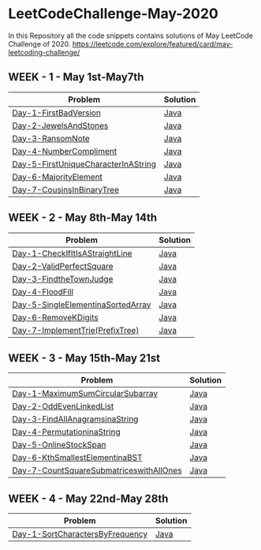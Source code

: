 # LeetCodeChallenge-May-2020
In this Repository all the code snippets contains solutions of May LeetCode Challenge of 2020.
https://leetcode.com/explore/featured/card/may-leetcoding-challenge/

## WEEK - 1 - May 1st-May7th
Problem | Solution
------- | --------
[Day-1-FirstBadVersion](https://leetcode.com/explore/challenge/card/may-leetcoding-challenge/534/week-1-may-1st-may-7th/3316/) | [Java](https://github.com/saisreeharishnune/LeetCodeChallenge-May-2020/blob/master/Week1/Day-1-FirstBadVersion.java)
[Day-2-JewelsAndStones](https://leetcode.com/explore/challenge/card/may-leetcoding-challenge/534/week-1-may-1st-may-7th/3317/) | [Java](https://github.com/saisreeharishnune/LeetCodeChallenge-May-2020/blob/master/Week1/Day-2-JewelsandStones.java)
[Day-3-RansomNote](https://leetcode.com/explore/challenge/card/may-leetcoding-challenge/534/week-1-may-1st-may-7th/3318/) | [Java](https://github.com/saisreeharishnune/LeetCodeChallenge-May-2020/blob/master/Week1/Day-3-RansomNote.java)
[Day-4-NumberCompliment](https://leetcode.com/explore/challenge/card/may-leetcoding-challenge/534/week-1-may-1st-may-7th/3319/) | [Java](https://github.com/saisreeharishnune/LeetCodeChallenge-May-2020/blob/master/Week1/Day-4-NumberComplement.java)
[Day-5-FirstUniqueCharacterInAString](https://leetcode.com/explore/challenge/card/may-leetcoding-challenge/534/week-1-may-1st-may-7th/3320/) | [Java](https://github.com/saisreeharishnune/LeetCodeChallenge-May-2020/blob/master/Week1/Day-5-FirstUniqueCharacterinaString.java)
[Day-6-MajorityElement](https://leetcode.com/explore/challenge/card/may-leetcoding-challenge/534/week-1-may-1st-may-7th/3321/) | [Java](https://github.com/saisreeharishnune/LeetCodeChallenge-May-2020/blob/master/Week1/Day-6-CousinsinBinaryTree.java)
[Day-7-CousinsInBinaryTree](https://leetcode.com/explore/challenge/card/may-leetcoding-challenge/534/week-1-may-1st-may-7th/3322/) | [Java](https://github.com/saisreeharishnune/LeetCodeChallenge-May-2020/blob/master/Week1/Day-7-MajorityElement.java)

## WEEK - 2 - May 8th-May 14th
Problem | Solution
------- | --------
[Day-1-CheckIfItIsAStraightLine](https://leetcode.com/explore/challenge/card/may-leetcoding-challenge/535/week-2-may-8th-may-14th/3323/) | [Java](https://github.com/saisreeharishnune/LeetCodeChallenge-May-2020/blob/master/Week2/Day-1-CheckIfItIsaStraightLine.java)
[Day-2-ValidPerfectSquare](https://leetcode.com/explore/challenge/card/may-leetcoding-challenge/535/week-2-may-8th-may-14th/3324/) | [Java](https://github.com/saisreeharishnune/LeetCodeChallenge-May-2020/blob/master/Week2/Day-2-ValidPerfectSquare.java)
[Day-3-FindtheTownJudge](https://leetcode.com/explore/featured/card/may-leetcoding-challenge/535/week-2-may-8th-may-14th/3325/) | [Java](https://github.com/saisreeharishnune/LeetCodeChallenge-May-2020/blob/master/Week2/Day-3-FindtheTownJudge.java)
[Day-4-FloodFill](https://leetcode.com/explore/featured/card/may-leetcoding-challenge/535/week-2-may-8th-may-14th/3326/) | [Java](https://github.com/saisreeharishnune/LeetCodeChallenge-May-2020/blob/master/Week2/Day-4-FloodFill.java)
[Day-5-SingleElementinaSortedArray](https://leetcode.com/explore/featured/card/may-leetcoding-challenge/535/week-2-may-8th-may-14th/3327/) | [Java](https://github.com/saisreeharishnune/LeetCodeChallenge-May-2020/blob/master/Week2/Day-5-SingleElementinaSortedArray.java)
[Day-6-RemoveKDigits](https://leetcode.com/explore/featured/card/may-leetcoding-challenge/535/week-2-may-8th-may-14th/3328/) | [Java](https://github.com/saisreeharishnune/LeetCodeChallenge-May-2020/blob/master/Week2/Day-6-RemoveKDigits.java)
[Day-7-ImplementTrie(PrefixTree)](https://leetcode.com/explore/featured/card/may-leetcoding-challenge/535/week-2-may-8th-may-14th/3329/) | [Java](https://github.com/saisreeharishnune/LeetCodeChallenge-May-2020/blob/master/Week2/Day-7-ImplementTrie(PrefixTree).java)

## WEEK - 3 - May 15th-May 21st
Problem | Solution
------- | --------
[Day-1-MaximumSumCircularSubarray](https://leetcode.com/explore/challenge/card/may-leetcoding-challenge/536/week-3-may-15th-may-21st/3330/) | [Java](https://github.com/saisreeharishnune/LeetCodeChallenge-May-2020/blob/master/Week3/Day-1-MaximumSumCircularSubarray.java)
[Day-2-OddEvenLinkedList](https://leetcode.com/explore/challenge/card/may-leetcoding-challenge/536/week-3-may-15th-may-21st/3331/) | [Java](https://github.com/saisreeharishnune/LeetCodeChallenge-May-2020/blob/master/Week3/Day-2-OddEvenLinkedList.java)
[Day-3-FindAllAnagramsinaString](https://leetcode.com/explore/challenge/card/may-leetcoding-challenge/536/week-3-may-15th-may-21st/3332/) | [Java](https://github.com/saisreeharishnune/LeetCodeChallenge-May-2020/blob/master/Week3/Day-3-FindAllAnagramsinaString.java)
[Day-4-PermutationinaString](https://leetcode.com/explore/challenge/card/may-leetcoding-challenge/536/week-3-may-15th-may-21st/3333/) | [Java](https://github.com/saisreeharishnune/LeetCodeChallenge-May-2020/blob/master/Week3/Day-4-PermutationinaString.java)
[Day-5-OnlineStockSpan](https://leetcode.com/explore/challenge/card/may-leetcoding-challenge/536/week-3-may-15th-may-21st/3334/) | [Java](https://github.com/saisreeharishnune/LeetCodeChallenge-May-2020/blob/master/Week3/Day-5-OnlineStockSpan.java)
[Day-6-KthSmallestElementinaBST](https://leetcode.com/explore/challenge/card/may-leetcoding-challenge/536/week-3-may-15th-may-21st/3335/) | [Java](https://github.com/saisreeharishnune/LeetCodeChallenge-May-2020/blob/master/Week3/Day-6-KthSmallestElementinaBST.java)
[Day-7-CountSquareSubmatriceswithAllOnes](https://leetcode.com/explore/challenge/card/may-leetcoding-challenge/536/week-3-may-15th-may-21st/3336/) | [Java](https://github.com/saisreeharishnune/LeetCodeChallenge-May-2020/blob/master/Week3/Day-7-CountSquareSubmatriceswithAllOnes.java)

## WEEK - 4 - May 22nd-May 28th
Problem | Solution
------- | --------
[Day-1-SortCharactersByFrequency](https://leetcode.com/explore/featured/card/may-leetcoding-challenge/537/week-4-may-22nd-may-28th/3337/) | [Java](https://github.com/saisreeharishnune/LeetCodeChallenge-May-2020/blob/master/Week4/Day-1-SortCharactersByFrequency.java)



